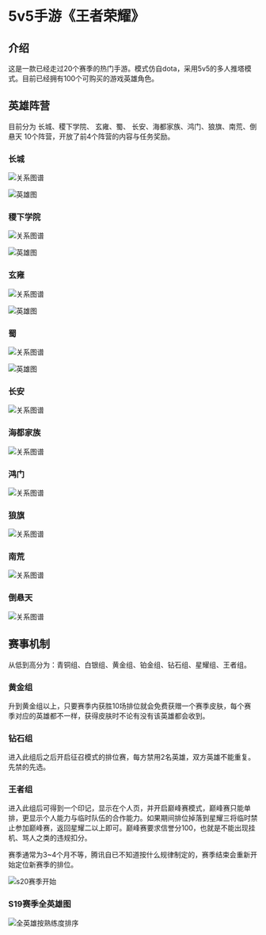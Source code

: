 # 5v5手游《王者荣耀》

## 介绍
这是一款已经走过20个赛季的热门手游。模式仿自dota，采用5v5的多人推塔模式。目前已经拥有100个可购买的游戏英雄角色。

## 英雄阵营
目前分为 长城、稷下学院、 玄雍、蜀、 长安、海都家族、鸿门、狼旗、南荒、倒悬天 10个阵营，开放了前4个阵营的内容与任务奖励。

### 长城
![关系图谱](./wangzherongyao/changcheng1.jpg)

![英雄图](./wangzherongyao/changcheng2.jpg)

### 稷下学院
![关系图谱](./wangzherongyao/jixia1.jpg)

![英雄图](./wangzherongyao/jixia2.jpg)

### 玄雍
![关系图谱](./wangzherongyao/xuanyong1.jpg)

![英雄图](./wangzherongyao/xuanyong2.jpg)

### 蜀
![关系图谱](./wangzherongyao/shu1.jpg)

![英雄图](./wangzherongyao/shu2.jpg)

### 长安
![关系图谱](./wangzherongyao/changan1.jpg)

### 海都家族
![关系图谱](./wangzherongyao/haidu1.jpg)

### 鸿门
![关系图谱](./wangzherongyao/hongmen1.jpg)

### 狼旗
![关系图谱](./wangzherongyao/langqi1.jpg)

### 南荒
![关系图谱](./wangzherongyao/nanhuang1.jpg)

### 倒悬天
![关系图谱](./wangzherongyao/daoxuantian1.jpg)

## 赛事机制
从低到高分为：青铜组、白银组、黄金组、铂金组、钻石组、星耀组、王者组。

### 黄金组
升到黄金组以上，只要赛季内获胜10场排位就会免费获赠一个赛季皮肤，每个赛季对应的英雄都不一样，获得皮肤时不论有没有该英雄都会收到。

### 钻石组
进入此组后之后开启征召模式的排位赛，每方禁用2名英雄，双方英雄不能重复。先禁的先选。

### 王者组
进入此组后可得到一个印记，显示在个人页，并开启巅峰赛模式，巅峰赛只能单排，更显示个人能力与临时队伍的合作能力。如果期间排位掉落到星耀三将临时禁止参加巅峰赛，返回星耀二以上即可。巅峰赛要求信誉分100，也就是不能出现挂机、骂人之类的违规扣分。

赛季通常为3~4个月不等，腾讯自已不知道按什么规律制定的，赛季结束会重新开始定位新赛季的排位。

![s20赛季开始](./wangzherongyao/S20-2020-07-09.jpg)

### S19赛季全英雄图
![全英雄按熟练度排序](./wangzherongyao/all-hero.jpg)
